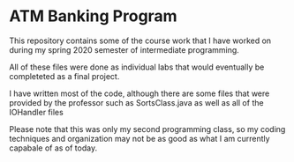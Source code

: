 # ATM Banking Program
This repository contains some of the course work that I have worked on during my spring 2020 semester of intermediate programming.

All of these files were done as individual labs that would eventually be completeted as a final project.

I have written most of the code, although there are some files that were provided by the professor such as SortsClass.java
as well as all of the IOHandler files

Please note that this was only my second programming class, so my coding techniques and organization may not be as good as
what I am currently capabale of as of today.
